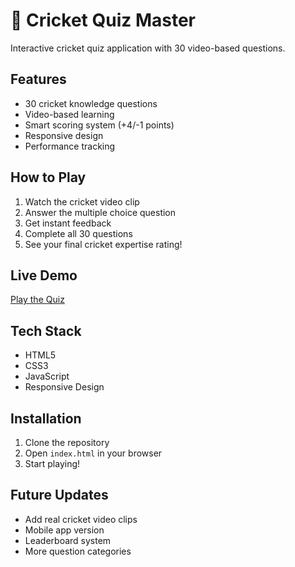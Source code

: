 # 🏏 Cricket Quiz Master

Interactive cricket quiz application with 30 video-based questions.

## Features
- 30 cricket knowledge questions
- Video-based learning
- Smart scoring system (+4/-1 points)
- Responsive design
- Performance tracking

## How to Play
1. Watch the cricket video clip
2. Answer the multiple choice question
3. Get instant feedback
4. Complete all 30 questions
5. See your final cricket expertise rating!

## Live Demo
[Play the Quiz](https://yourusername.github.io/cricket-quiz-master)

## Tech Stack
- HTML5
- CSS3
- JavaScript
- Responsive Design

## Installation
1. Clone the repository
2. Open `index.html` in your browser
3. Start playing!

## Future Updates
- Add real cricket video clips
- Mobile app version
- Leaderboard system
- More question categories

